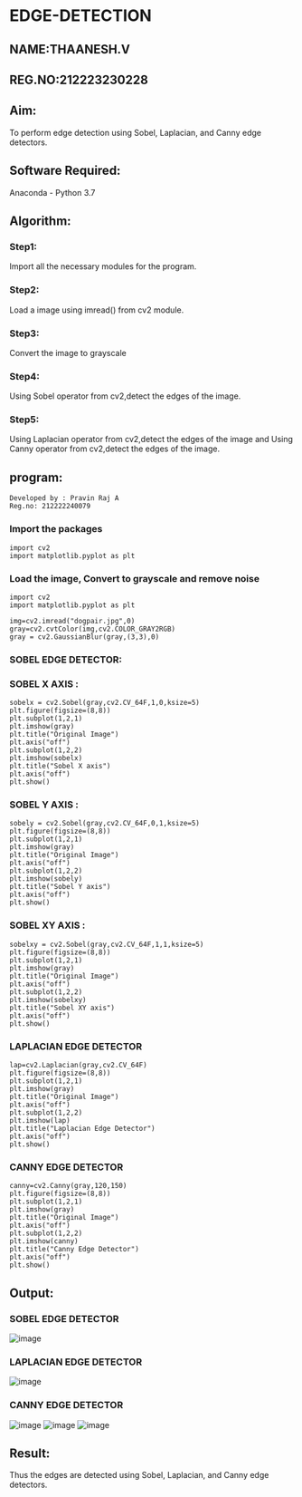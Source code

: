 # EDGE-DETECTION
## NAME:THAANESH.V
## REG.NO:212223230228
## Aim:
To perform edge detection using Sobel, Laplacian, and Canny edge detectors.

## Software Required:
Anaconda - Python 3.7

## Algorithm:
### Step1:
Import all the necessary modules for the program.

### Step2:
Load a image using imread() from cv2 module.

### Step3:
Convert the image to grayscale

### Step4:
Using Sobel operator from cv2,detect the edges of the image.

### Step5:

Using Laplacian operator from cv2,detect the edges of the image and Using Canny operator from cv2,detect the edges of the image.
## program:
```
Developed by : Pravin Raj A
Reg.no: 212222240079
```

### Import the packages

```
import cv2
import matplotlib.pyplot as plt
```
### Load the image, Convert to grayscale and remove noise
```
import cv2
import matplotlib.pyplot as plt

img=cv2.imread("dogpair.jpg",0)
gray=cv2.cvtColor(img,cv2.COLOR_GRAY2RGB)
gray = cv2.GaussianBlur(gray,(3,3),0)
```
### SOBEL EDGE DETECTOR:
### SOBEL X AXIS :
```
sobelx = cv2.Sobel(gray,cv2.CV_64F,1,0,ksize=5)
plt.figure(figsize=(8,8))
plt.subplot(1,2,1)
plt.imshow(gray)
plt.title("Original Image")
plt.axis("off")
plt.subplot(1,2,2)
plt.imshow(sobelx)
plt.title("Sobel X axis")
plt.axis("off")
plt.show()
```
### SOBEL Y AXIS :
```
sobely = cv2.Sobel(gray,cv2.CV_64F,0,1,ksize=5)
plt.figure(figsize=(8,8))
plt.subplot(1,2,1)
plt.imshow(gray)
plt.title("Original Image")
plt.axis("off")
plt.subplot(1,2,2)
plt.imshow(sobely)
plt.title("Sobel Y axis")
plt.axis("off")
plt.show()
```
### SOBEL XY AXIS :
```
sobelxy = cv2.Sobel(gray,cv2.CV_64F,1,1,ksize=5)
plt.figure(figsize=(8,8))
plt.subplot(1,2,1)
plt.imshow(gray)
plt.title("Original Image")
plt.axis("off")
plt.subplot(1,2,2)
plt.imshow(sobelxy)
plt.title("Sobel XY axis")
plt.axis("off")
plt.show()
```
### LAPLACIAN EDGE DETECTOR
```
lap=cv2.Laplacian(gray,cv2.CV_64F)
plt.figure(figsize=(8,8))
plt.subplot(1,2,1)
plt.imshow(gray)
plt.title("Original Image")
plt.axis("off")
plt.subplot(1,2,2)
plt.imshow(lap)
plt.title("Laplacian Edge Detector")
plt.axis("off")
plt.show()
```
### CANNY EDGE DETECTOR
```
canny=cv2.Canny(gray,120,150)
plt.figure(figsize=(8,8))
plt.subplot(1,2,1)
plt.imshow(gray)
plt.title("Original Image")
plt.axis("off")
plt.subplot(1,2,2)
plt.imshow(canny)
plt.title("Canny Edge Detector")
plt.axis("off")
plt.show()
```

## Output:
### SOBEL EDGE DETECTOR
![image](https://github.com/Safeeq-Fazil/EDGE-DETECTION/assets/118680361/09ebbb70-2c70-43ce-a9fc-17b6f5c5bcfe)

### LAPLACIAN EDGE DETECTOR
![image](https://github.com/Safeeq-Fazil/EDGE-DETECTION/assets/118680361/9ededdcf-5a02-4323-b2c1-bddec870f871)



### CANNY EDGE DETECTOR
![image](https://github.com/Safeeq-Fazil/EDGE-DETECTION/assets/118680361/c97f33b1-d939-47a0-890f-f3c70fdde94c)
![image](https://github.com/Safeeq-Fazil/EDGE-DETECTION/assets/118680361/2f2c48bb-b536-4d74-9411-5b91b51202ba)
![image](https://github.com/Safeeq-Fazil/EDGE-DETECTION/assets/118680361/ff48229b-f8c0-494c-beb2-4aac62b703c7)



## Result:
Thus the edges are detected using Sobel, Laplacian, and Canny edge detectors.
